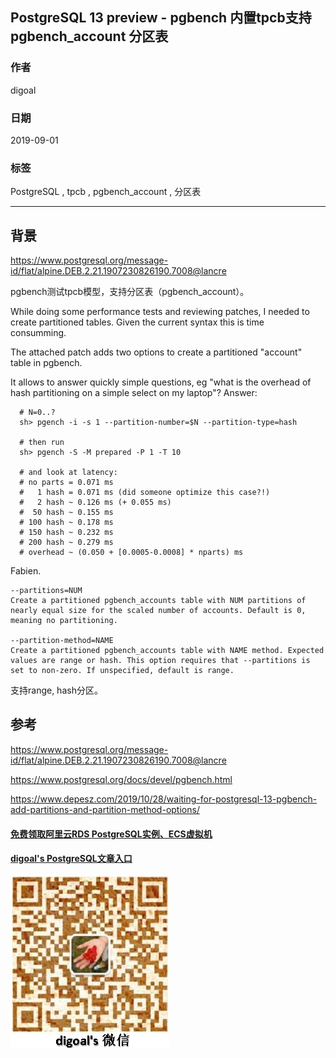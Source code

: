 ## PostgreSQL 13 preview - pgbench 内置tpcb支持 pgbench_account 分区表   
                                              
### 作者                                              
digoal                                              
                                              
### 日期                                              
2019-09-01                                            
                                              
### 标签                                              
PostgreSQL , tpcb , pgbench_account , 分区表       
                                              
----                                              
                                              
## 背景   
https://www.postgresql.org/message-id/flat/alpine.DEB.2.21.1907230826190.7008@lancre  
  
pgbench测试tpcb模型，支持分区表（pgbench_account）。    
  
While doing some performance tests and reviewing patches, I needed to   
create partitioned tables. Given the current syntax this is time   
consumming.  
  
The attached patch adds two options to create a partitioned "account"   
table in pgbench.  
  
It allows to answer quickly simple questions, eg "what is the overhead of   
hash partitioning on a simple select on my laptop"? Answer:  
  
```  
  # N=0..?  
  sh> pgench -i -s 1 --partition-number=$N --partition-type=hash  
  
  # then run  
  sh> pgench -S -M prepared -P 1 -T 10  
  
  # and look at latency:  
  # no parts = 0.071 ms  
  #   1 hash = 0.071 ms (did someone optimize this case?!)  
  #   2 hash ~ 0.126 ms (+ 0.055 ms)  
  #  50 hash ~ 0.155 ms  
  # 100 hash ~ 0.178 ms  
  # 150 hash ~ 0.232 ms  
  # 200 hash ~ 0.279 ms  
  # overhead ~ (0.050 + [0.0005-0.0008] * nparts) ms  
```  
  
Fabien.  
  
```
--partitions=NUM
Create a partitioned pgbench_accounts table with NUM partitions of nearly equal size for the scaled number of accounts. Default is 0, meaning no partitioning.

--partition-method=NAME
Create a partitioned pgbench_accounts table with NAME method. Expected values are range or hash. This option requires that --partitions is set to non-zero. If unspecified, default is range.
```
  
支持range, hash分区。   
    
## 参考  
https://www.postgresql.org/message-id/flat/alpine.DEB.2.21.1907230826190.7008@lancre  
    
https://www.postgresql.org/docs/devel/pgbench.html  
  
https://www.depesz.com/2019/10/28/waiting-for-postgresql-13-pgbench-add-partitions-and-partition-method-options/  
  
  
  
  
  
  
  
  
  
#### [免费领取阿里云RDS PostgreSQL实例、ECS虚拟机](https://free.aliyun.com/ "57258f76c37864c6e6d23383d05714ea")
  
  
#### [digoal's PostgreSQL文章入口](https://github.com/digoal/blog/blob/master/README.md "22709685feb7cab07d30f30387f0a9ae")
  
  
![digoal's weixin](../pic/digoal_weixin.jpg "f7ad92eeba24523fd47a6e1a0e691b59")
  
  
  
  
  
  
  

